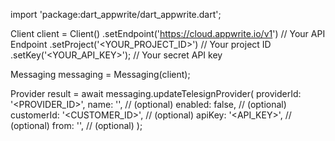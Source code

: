 import 'package:dart_appwrite/dart_appwrite.dart';

Client client = Client()
    .setEndpoint('https://cloud.appwrite.io/v1') // Your API Endpoint
    .setProject('<YOUR_PROJECT_ID>') // Your project ID
    .setKey('<YOUR_API_KEY>'); // Your secret API key

Messaging messaging = Messaging(client);

Provider result = await messaging.updateTelesignProvider(
    providerId: '<PROVIDER_ID>',
    name: '<NAME>', // (optional)
    enabled: false, // (optional)
    customerId: '<CUSTOMER_ID>', // (optional)
    apiKey: '<API_KEY>', // (optional)
    from: '<FROM>', // (optional)
);
